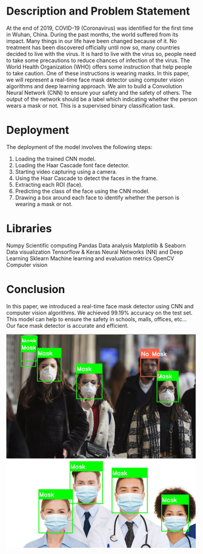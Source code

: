 # Description and Problem Statement

At the end of 2019, COVID-19 (Coronavirus) was identified for the first time in Wuhan, China. During the past months, the world suffered from its impact. Many things in our life have been changed because of it. No treatment has been discovered officially until now so, many countries decided to live with the virus. It is hard to live with the virus so, people need to take some precautions to reduce chances of infection of the virus.
The World Health Organization (WHO) offers some instruction that help people to take caution. One of these instructions is wearing masks. In this paper, we will represent a real-time face mask detector using computer vision algorithms and deep learning approach. We aim to build a Convolution Neural Network (CNN) to ensure your safety and the safety of others. The output of the network should be a label which indicating whether the person wears a mask or not. This is a supervised binary classification task.

# Deployment
The deployment of the model involves the following steps:
  1. Loading the trained CNN model.
  2. Loading the Haar Cascade font face detector.
  3. Starting video capturing using a camera.
  4. Using the Haar Cascade to detect the faces in the frame.
  5. Extracting each ROI (face).
  6. Predicting the class of the face using the CNN model.
  7. Drawing a box around each face to identify whether the person is wearing a mask or not.

# Libraries
Numpy                     Scientific computing
Pandas                    Data analysis
Matplotlib & Seaborn      Data visualization
Tensorflow & Keras        Neural Networks (NN) and Deep Learning
Sklearn                   Machine learning and evaluation metrics
OpenCV                    Computer vision

# Conclusion
In this paper, we introduced a real-time face mask detector using CNN and computer vision algorithms. We achieved 99.19% accuracy on the test set. This model can help to ensure the safety in schools, malls, offices, etc… 
Our face mask detector is accurate and efficient.


<img src="images/Sample1.png" width="500px" />
<img src="images/Sample2.png" width="500px" />
